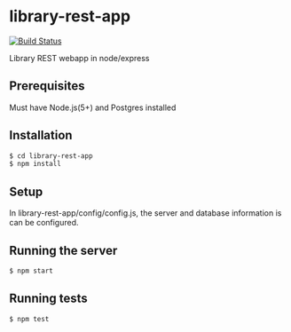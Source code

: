 # library-rest-app 
[![Build Status](https://travis-ci.org/tthatcher/library-rest-app.svg?branch=master)](https://travis-ci.org/tthatcher/library-rest-app)

Library REST webapp in node/express

## Prerequisites
Must have Node.js(5+) and Postgres installed

## Installation
```bash
$ cd library-rest-app
$ npm install
```
## Setup
In library-rest-app/config/config.js, the server and database information is can be configured.

## Running the server
```bash
$ npm start
```

## Running tests
```bash
$ npm test
```
